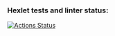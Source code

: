 ### Hexlet tests and linter status:
[![Actions Status](https://github.com/21Kaen/frontend-project-lvl2/workflows/hexlet-check/badge.svg)](https://github.com/21Kaen/frontend-project-lvl2/actions)